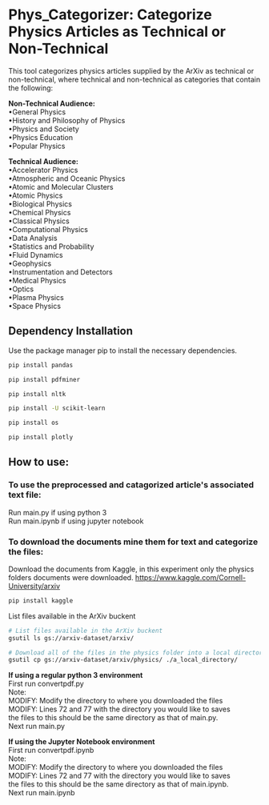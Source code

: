 # Phys_Categorizer: Categorize Physics Articles as Technical or Non-Technical
This tool categorizes physics articles supplied by the ArXiv as technical or non-technical, where technical and non-technical as categories that contain the following:

**Non-Technical Audience:**  
•General Physics  
•History and Philosophy of Physics  
•Physics and Society  
•Physics Education  
•Popular Physics  
  
**Technical Audience:**  
•Accelerator Physics  
•Atmospheric and Oceanic Physics  
•Atomic and Molecular Clusters  
•Atomic Physics  
•Biological Physics  
•Chemical Physics  
•Classical Physics  
•Computational Physics  
•Data Analysis  
•Statistics and Probability  
•Fluid Dynamics  
•Geophysics  
•Instrumentation and Detectors  
•Medical Physics  
•Optics  
•Plasma Physics  
•Space Physics  

## Dependency Installation

Use the package manager pip to install the necessary dependencies.

```bash
pip install pandas
```

```bash
pip install pdfminer
```

```bash
pip install nltk
```

```bash
pip install -U scikit-learn
```

```bash
pip install os
```

```bash
pip install plotly
```

## How to use:  
### To use the preprocessed and catagorized article's associated text file:
Run main.py if using python 3  
Run main.ipynb if using jupyter notebook  

### To download the documents mine them for text and categorize the files: 
Download the documents from Kaggle, in this experiment only the physics folders documents were downloaded.
https://www.kaggle.com/Cornell-University/arxiv

```bash
pip install kaggle
```
List files available in the ArXiv buckent  
```bash
# List files available in the ArXiv buckent  
gsutil ls gs://arxiv-dataset/arxiv/  

# Download all of the files in the physics folder into a local directory
gsutil cp gs://arxiv-dataset/arxiv/physics/ ./a_local_directory/  
```



**If using a regular python 3 environment**  
First run convertpdf.py  
Note:  
MODIFY: Modify the directory to where you downloaded the files  
MODIFY: Lines 72 and 77 with the directory you would like to saves  
the files to this should be the same directory as that of main.py.  
Next run main.py  

**If using the Jupyter Notebook environment**  
First run convertpdf.ipynb  
Note:  
MODIFY: Modify the directory to where you downloaded the files  
MODIFY: Lines 72 and 77 with the directory you would like to saves  
the files to this should be the same directory as that of main.ipynb.  
Next run main.ipynb    

